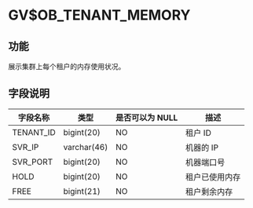 GV$OB_TENANT_MEMORY 
========================================


功能 
-----------------------

展示集群上每个租户的内存使用状况。

字段说明 
-------------------------



|   字段名称    |     类型      | 是否可以为 NULL |   描述    |
|-----------|-------------|------------|---------|
| TENANT_ID | bigint(20)  | NO         | 租户 ID   |
| SVR_IP    | varchar(46) | NO         | 机器的 IP  |
| SVR_PORT  | bigint(20)  | NO         | 机器端口号   |
| HOLD      | bigint(20)  | NO         | 租户已使用内存 |
| FREE      | bigint(21)  | NO         | 租户剩余内存  |


